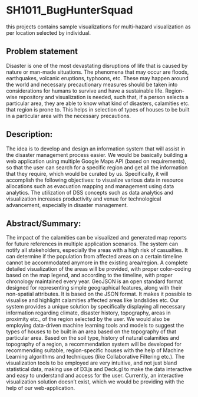 # SH1011_BugHunterSquad
this projects contains sample visualizations for multi-hazard visualization as per location selected by individual.

## Problem statement 
Disaster is one of the most devastating disruptions of life that is caused by nature or man-made situations. The phenomena that may occur are floods, earthquakes, volcanic eruptions, typhoons, etc. These may happen around the world and necessary precautionary measures should be taken into considerations for humans to survive and have a sustainable life.
Region-wise repository and visualization is needed, such that, if a person selects a particular area, they are able to know what kind of disasters, calamities etc. that region is prone to.
This helps in selection of types of houses to be built in a particular area with the necessary precautions.

## Description:
The idea is to develop and design an information system that will assist in the disaster management process easier. 
We would be basically building a web application using multiple Google Maps API (based on requirements), so that the user can search for a specific region and get all the information that they require, which would be curated by us.
Specifically, it will accomplish the following objectives: to visualize various data in resource allocations such as evacuation mapping and management using data analytics.
The utilization of DSS concepts such as data analytics and visualization increases productivity and venue for technological advancement, especially in disaster management. 

## Abstract/Summary:
The impact of the calamities can be visualized and generated map reports for future references in multiple application scenarios.
The system can notify all stakeholders, especially the areas with a high risk of casualties.
It can determine if the population from affected areas on a certain timeline cannot be accommodated anymore in the existing area/region.
A complete detailed visualization of the areas will be provided, with proper color-coding based on the map legend, and according to the timeline, with proper chronology maintained every year.
GeoJSON is an open standard format designed for representing simple geographical features, along with their non-spatial attributes. It is based on the JSON format. It makes it possible to visualise and highlight calamities affected areas like landslides etc.
Our system provides a unique solution by specifically displaying all necessary information regarding climate, disaster history, topography, areas in proximity etc., of the region selected by the user. 
We would also be employing data-driven machine learning tools and models to suggest the types of houses to be built in an area based on the topography of that particular area.
Based on the soil type, history of natural calamities and topography of a region, a recommendation system will be developed for recommending suitable, region-specific houses with the help of Machine Learning algorithms and techniques (like Collaborative Filtering etc.). 
The visualization tools to be employed are very intuitive, and not just bland statistical data, making use of D3.js and Deck.gl to make the data interactive and easy to understand and access for the user.
Currently, an interactive visualization solution doesn’t exist, which we would be providing with the help of our web-application.
